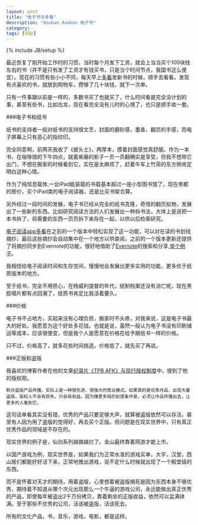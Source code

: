 ```yaml
---
layout: post
title: "电子书与多看"
description: "douban duokan 电子书"
category: 
tags: [闲扯]
---
```

{% include JB/setup %}

最近恢复了刚开始工作时的习惯，当时每个月发下工资，就会上当当买个100块钱左右的书（并不是只有发了工资才有钱买书，只是当个时间节点，我国书这么便宜）。现在的习惯有些小小不同，每天早上[多看](http://home.duokan.com/index.html)发新书的时候，顺手去看看，发现有点喜欢的书，就放到购物车，攒够了几十块钱，就下一次单。  

只有一件事跟以前是一样的，多数书买了也就买了，什么时间看是完全没计划的事，甚至有些书，比如古龙，现在看完全没有儿时的心境了，也只是顺手收一套。

###电子书和纸书

纸书的支持者一般对纸书的支持很文艺，封面的磨砂感，墨香，翻页的手感，而电子屏幕上只有恶心的指纹印。

完全同意啊，前两天我收了《披头士》，两厚本，摸着封面感觉真舒服。作为一本书，在咖啡馆的下午四点，就着紫藤的影子一页一页翻确实是享受，但我不想带它出门，不想在搬家的时候看到它，实在是太麻烦了，赶着牛车上竹简的东方朔肯定明白这种心情。

作为了纯信息载体,一台iPad能装载的书载基本超过一座小型图书馆了，现在帝都的房价，买个iPad类的电子阅读器，还是比买书架合算。

另外经过一段时间的发展，电子书已经从完全的纸书克隆，奇怪的翻页拟物，发展出了一些新的东西。比如研究阅读方法的人们发展出一种拆书法，大体上是说把一本书拆了，将需要的东西一页页拆下来存在一起，以供以后检索研究。

[电子阅读app多看](http://home.duokan.com/index.html)在之前的一个版本中轻松实现了这一功能，可以对在读的书划线摘抄，最后这些摘抄会自动集中在一个地方以供查阅，之前的一个版本更新还提供了将摘抄同步到Evernote的功能，很好地借助了[Evernote](http://evernote.com)的搜索和分享,[举个例子](https://www.evernote.com/shard/s4/sh/32695a03-6d15-4385-a889-ccfa6497546d/47a0ff5e45e6d1fa7703ba2b4fc56985)。

我相信给电子阅读时间和生存空间，慢慢地会发展出更多实用的功能，更多优于纸质版本的地方。

至于纸书，完全不用担心，在杨威利提督的年代，纸制档案还没有消亡呢，现在黑胶唱片都有点回潮了，纸质书肯定比我活着要久。

###价格

电子书不占地方，买起来没有心理负担，搬家时不头疼，对我来说，这是电子书最大的好处。我愿意为这个好处多花钱。也就是说，虽然一般认为电子书没有印刷储运等成本，应该很便宜，但是我个人是愿意在价格在给予跟纸书一样的价格。

只不过，价格高了，就多花些时间挑选，价格低了，就先买了再说。

###正版和盗版

我喜欢的博客作者在他的文章[纪录片《TPB AFK》与现行版权制度](http://www.ruanyifeng.com/blog/2013/02/tpb.html)中，提到了他的版权观。

	默许盗版产品传播，实际上是一种很先进、很强大的商业模式。如果真的是优秀作品，出现大量盗版，版权人不会有损失，只会有收益。因为赚更多钱的前提条件是，必须让作品传播出去，让更多的人看到它。

这句话单看其实没有错，优秀的产品只要足够大声，就算被盗版依然可以存活，甚至有人因为用了盗版的觉得好，再去买个正版。但问题是在现实世界中，只有真正优秀作品的领域是不存在的。

现实世界的例子是，仙剑系列越做越烂了。金山最终靠着网游才能上市。

以国产游戏为例，现实世界是，如果我们为正常水准的游戏买单，大宇，汉堂，西山居们都能好好活下来，正常地推出游戏，说不定什么时候就出现了一个殿堂级的东西。

而不是怀着对天才的期待，用着盗版，心里想着被盗版搞死是因为东西本身不够优秀，期待着不知道从哪个次元出现那么一个牛逼的游戏公司，永远能做出真正优秀的产品，即使每年被盗出2千万份拷贝，靠着剩余的正版收益，依然可以盆满钵满。至于那些不优秀的公司，活该被盗版，活该死去。

所有的文化产品，书，音乐，游戏，电影，都是这样。
